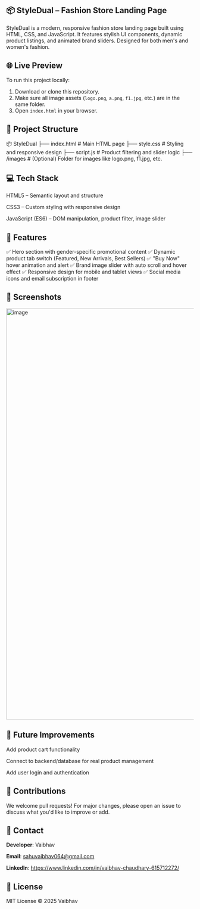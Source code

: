 ## 📦 StyleDual – **Fashion Store Landing Page**
StyleDual is a modern, responsive fashion store landing page built using HTML, CSS, and JavaScript. It features stylish UI components, dynamic product listings, and animated brand sliders. Designed for both men's and women's fashion.

## 🌐 Live Preview
To run this project locally:

1. Download or clone this repository.
2. Make sure all image assets (`logo.png`, `a.png`, `f1.jpg`, etc.) are in the same folder.
3. Open `index.html` in your browser.
   
## 📁 Project Structure

📦 StyleDual
├── index.html        # Main HTML page
├── style.css         # Styling and responsive design
├── script.js         # Product filtering and slider logic
├── /images           # (Optional) Folder for images like logo.png, f1.jpg, etc.

## 💻 Tech Stack
HTML5 – Semantic layout and structure

CSS3 – Custom styling with responsive design

JavaScript (ES6) – DOM manipulation, product filter, image slider

## 🧩 Features
✅ Hero section with gender-specific promotional content
✅ Dynamic product tab switch (Featured, New Arrivals, Best Sellers)
✅ "Buy Now" hover animation and alert
✅ Brand image slider with auto scroll and hover effect
✅ Responsive design for mobile and tablet views
✅ Social media icons and email subscription in footer

## 📸 Screenshots
<img width="1919" height="1104" alt="image" src="https://github.com/user-attachments/assets/1bffe9e3-5458-45f4-bcad-980e1f39329f" />


## 📌 Future Improvements
Add product cart functionality

Connect to backend/database for real product management

Add user login and authentication

## 🤝 Contributions
We welcome pull requests! For major changes, please open an issue to discuss what you'd like to improve or add.

## 📧 Contact
**Developer**: Vaibhav

**Email**: sahuvaibhav064@gmail.com

**LinkedIn**: https://www.linkedin.com/in/vaibhav-chaudhary-615712272/

## 📜 License
MIT License © 2025 Vaibhav

